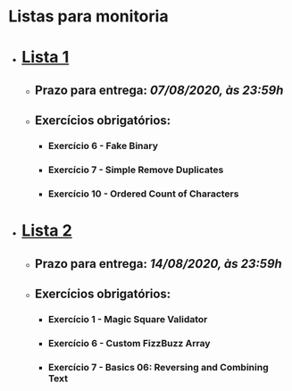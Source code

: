 # Listas para monitoria

- # [Lista 1](listas/lista-01.md)

  - ## Prazo para entrega: **_07/08/2020, às 23:59h_**
  - ## Exercícios obrigatórios:
    - ### **Exercício 6 - Fake Binary**
    - ### **Exercício 7 - Simple Remove Duplicates**
    - ### **Exercício 10 - Ordered Count of Characters**


- # [Lista 2](listas/lista-02.md)

  - ## Prazo para entrega: **_14/08/2020, às 23:59h_**
  - ## Exercícios obrigatórios:
    - ### **Exercício 1 - Magic Square Validator**
    - ### **Exercício 6 - Custom FizzBuzz Array**
    - ### **Exercício 7 - Basics 06: Reversing and Combining Text**

